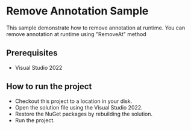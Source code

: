 # Remove Annotation Sample

This sample demonstrate how to remove annotation at runtime.  You can remove annotation at runtime using "RemoveAt" method



## Prerequisites

* Visual Studio 2022

## How to run the project

* Checkout this project to a location in your disk.
* Open the solution file using the Visual Studio 2022.
* Restore the NuGet packages by rebuilding the solution.
* Run the project.
